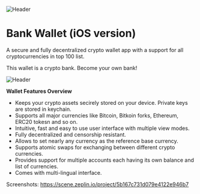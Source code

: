 ![Header](https://github.com/horizontalsystems/bank-wallet-ios-app/blob/dev/Wallet/top-logo.jpg)
# Bank Wallet (iOS version)


A secure and fully decentralized crypto wallet app with a support for all cryptocurrencies in top 100 list.  

This wallet is a crypto bank. Become your own bank!

![Header](https://github.com/horizontalsystems/bank-wallet-ios-app/blob/dev/Wallet/BankWalletAllTabs-X-Mockup.jpg)

**Wallet Features Overview**

* Keeps your crypto assets secirely stored on your device. Private keys are stored in keychain.
* Supports all major currencies like Bitcoin, Bitkoin forks, Ethereum, ERC20 tokesn and so on.
* Intuitive, fast and easy to use user interface with multiple view modes. 
* Fully decentralized and censorship resistant.
* Allows to set nearly any currency as the reference base currency.
* Supports atomic swaps for exchanging between different crypto currencies.
* Provides support for multiple accounts each having its own balance and list of currencies.
* Comes with multi-lingual interface.


Screenshots: https://scene.zeplin.io/project/5b167c731d079e4122e946b7
